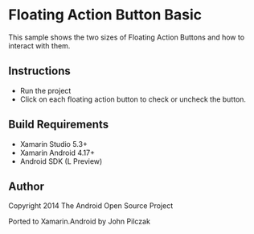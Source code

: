 Floating Action Button Basic
==============

This sample shows the two sizes of Floating Action Buttons and how to interact with them.

Instructions
------------

* Run the project
* Click on each floating action button to check or uncheck the button.

Build Requirements
------------------
* Xamarin Studio 5.3+
* Xamarin Android 4.17+
* Android SDK (L Preview)

Author
------ 
Copyright 2014 The Android Open Source Project

Ported to Xamarin.Android by John Pilczak
